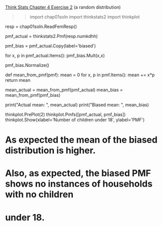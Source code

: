 [Think Stats Chapter 4 Exercise 2](http://greenteapress.com/thinkstats2/html/thinkstats2005.html#toc41) (a random distribution)

>> import chap01soln
import thinkstats2
import thinkplot

resp = chap01soln.ReadFemResp()

pmf_actual = thinkstats2.Pmf(resp.numkdhh)

pmf_bias = pmf_actual.Copy(label='biased')

for x, p in pmf_actual.Items():
	pmf_bias.Mult(x,x)

pmf_bias.Normalize()

def mean_from_pmf(pmf):
	mean = 0
	for x, p in pmf.Items():
		mean += x*p
	return mean

mean_actual = mean_from_pmf(pmf_actual)
mean_bias = mean_from_pmf(pmf_bias)

print("Actual mean: ", mean_actual)
print("Biased mean: ", mean_bias)

thinkplot.PrePlot(2)
thinkplot.Pmfs([pmf_actual, pmf_bias])
thinkplot.Show(xlabel='Number of children under 18', ylabel='PMF')

# As expected the mean of the biased distribution is higher.
# Also, as expected, the biased PMF shows no instances of households with no children
# under 18.
